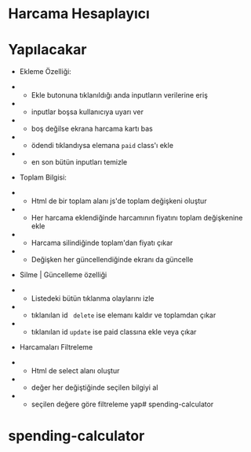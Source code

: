 # Harcama Hesaplayıcı

# Yapılacakar

- Ekleme Özelliği:
- - Ekle butonuna tıklanıldığı anda inputların verilerine eriş
- - inputlar boşsa kullanıcıya uyarı ver 
- - boş değilse ekrana harcama kartı bas 
- - ödendi tıklandıysa elemana ``` paid ``` class'ı ekle
- -  en son bütün inputları temizle

- Toplam Bilgisi:

- - Html de bir toplam alanı js'de toplam değişkeni oluştur 
- - Her harcama eklendiğinde harcamının fiyatını toplam değişkenine ekle 
- - Harcama silindiğinde toplam'dan fiyatı çıkar 
- - Değişken her güncellendiğinde ekranı da güncelle


- Silme | Güncelleme özelliği
- - Listedeki bütün tıklanma olaylarını izle
- - tıklanılan id `` delete`` ise elemanı kaldır ve toplamdan çıkar
- -  tıklanılan id ``` update ``` ise paid classına ekle veya çıkar

- Harcamaları Filtreleme 
- - Html de select alanı oluştur
- -  değer her değiştiğinde seçilen bilgiyi al
- - seçilen değere göre filtreleme yap# spending-calculator
# spending-calculator
